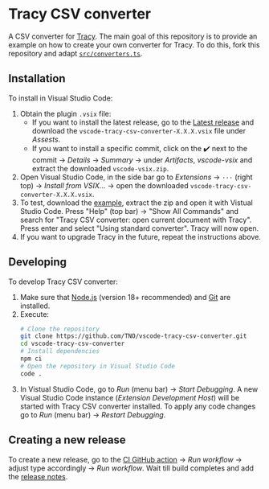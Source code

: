 # Tracy CSV converter
A CSV converter for [Tracy](https://github.com/TNO/vscode-tracy). The main goal of this repository is to provide an example on how to create your own converter for Tracy. To do this, fork this repository and adapt  [`src/converters.ts`](./src/converters.ts).

## Installation
To install in Visual Studio Code:
1. Obtain the plugin `.vsix` file:
    - If you want to install the latest release, go to the [Latest release](https://github.com/TNO/vscode-tracy-csv-converter/releases/latest) and download the `vscode-tracy-csv-converter-X.X.X.vsix` file under *Assests*.
    - If you want to install a specific commit, click on the :heavy_check_mark: next to the commit -> *Details* -> *Summary* -> under *Artifacts*, *vscode-vsix* and extract the downloaded `vscode-vsix.zip`.
1. Open Visual Studio Code, in the side bar go to *Extensions* -> `···` (right top) -> *Install from VSIX...* -> open the downloaded `vscode-tracy-csv-converter-X.X.X.vsix`.
1. To test, download the [example](https://github.com/TNO/vscode-tracy-csv-converter/raw/main/examples/dummy.csv.zip), extract the zip and open it with Vistual Studio Code. Press "Help" (top bar) -> "Show All Commands" and search for "Tracy CSV converter: open current document with Tracy". Press enter and select "Using standard converter". Tracy will now open.
1. If you want to upgrade Tracy in the future, repeat the instructions above.

## Developing
To develop Tracy CSV converter:
1. Make sure that [Node.js](https://nodejs.org/en/) (version 18+ recommended) and [Git](https://git-scm.com/) are installed.
1. Execute: 
    ```bash
    # Clone the repository
    git clone https://github.com/TNO/vscode-tracy-csv-converter.git
    cd vscode-tracy-csv-converter
    # Install dependencies
    npm ci 
    # Open the repository in Visual Studio Code
    code .
    ```
1. In Vistual Studio Code, go to *Run* (menu bar) -> *Start Debugging*. A new Visual Studio Code instance (*Extension Development Host*) will be started with Tracy CSV converter installed. To apply any code changes go to *Run* (menu bar) -> *Restart Debugging*.

## Creating a new release
To create a new release, go to the [CI GitHub action](https://github.com/TNO/vscode-tracy-csv-converter/actions/workflows/ci.yml) -> *Run workflow* -> adjust type accordingly -> *Run workflow*. Wait till build completes and add the [release notes](https://github.com/TNO/vscode-tracy-csv-converter/releases/latest).

